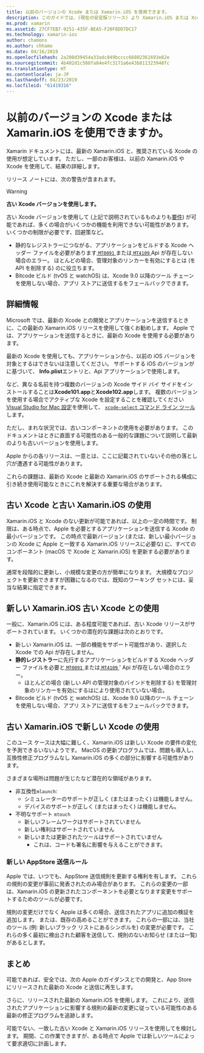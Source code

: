 ```yaml
---
title: 以前のバージョンの Xcode または Xamarin.iOS を使用できます。
description: このガイドでは、(現在の安定版リリース) より Xamarin.iOS または Xcode の以前のバージョンの使用に関する問題について説明します。
ms.prod: xamarin
ms.assetid: 27CF7EB7-9251-435F-BEA5-F20F8DD7DC17
ms.technology: xamarin-ios
author: chamons
ms.author: chhamo
ms.date: 04/16/2019
ms.openlocfilehash: 2a208d39454a33adc849bcccc66802361693e82e
ms.sourcegitcommit: 4b402d1c508fa84e4fc3171a6e43b811323948fc
ms.translationtype: HT
ms.contentlocale: ja-JP
ms.lasthandoff: 04/23/2019
ms.locfileid: "61419316"
---
```

# <a name="can-i-use-an-older-version-of-xcode-or-xamarinios"></a>以前のバージョンの Xcode または Xamarin.iOS を使用できますか。

Xamarin ドキュメントには、最新の Xamarin.iOS と、推奨されている Xcode の使用が想定しています。 ただし、一部のお客様は、以前の Xamarin.iOS や Xcode を使用して、結果の詳細します。

リリース ノートには、次の警告が含まれます。

> [!WARNING]
> **古い Xcode バージョンを使用します。**
>
> 古い Xcode バージョンを使用して (上記で説明されているものよりも[要件](https://docs.microsoft.com/xamarin/ios/release-notes/12/12.8#requirements)) が可能であれば、多くの場合がいくつかの機能を利用できない可能性があります。 いくつかの制限が必要です、回避策など。
>
> - 静的なレジストラーにつながる、アプリケーションをビルドする Xcode ヘッダー ファイルを必要があります[ `MT0091` ](https://docs.microsoft.com/xamarin/ios/troubleshooting/mtouch-errors#MT0091)または[ `MT4109` ](https://docs.microsoft.com/xamarin/ios/troubleshooting/mtouch-errors#MT4109) Api が存在しない場合のエラー。 ほとんどの場合、管理対象のリンカーを有効にするとは (を API を削除する) のに役立ちます。
> - Bitcode ビルド (tvOS と watchOS) は、Xcode 9.0 以降のツール チェーンを使用しない場合、アプリ ストアに送信するをフェールバックできます。

## <a name="further-information"></a>詳細情報

Microsoft では、最新の Xcode との開発とアプリケーションを送信するときに、この最新の Xamarin.iOS リリースを使用して強くお勧めします。 Apple では、アプリケーションを送信するときに、最新の Xcode を使用する必要があります。

最新の Xcode を使用しても、アプリケーションから、以前の iOS バージョンを対象とするはできないは注意してください。 サポートする iOS のバージョンがに基づいて、 **Info.plist**エントリと、Api アプリケーションで使用します。

など、異なる名前を持つ複数のバージョンの Xcode サイド バイ サイドをインストールすることは**Xcode101.app**と**Xcode102.app**します。 複数のバージョンを使用する場合でアクティブな Xcode を設定することを確認してください[Visual Studio for Mac 設定](~/ios/troubleshooting/questions/ios-sdk.md)を使用して、 [ `xcode-select` ](https://developer.apple.com/library/archive/technotes/tn2339/_index.html#//apple_ref/doc/uid/DTS40014588-CH1-HOW_DO_I_SELECT_THE_DEFAULT_VERSION_OF_XCODE_TO_USE_FOR_MY_COMMAND_LINE_TOOLS_) [コマンド ライン ツール](https://developer.apple.com/library/archive/technotes/tn2339/_index.html#//apple_ref/doc/uid/DTS40014588-CH1-HOW_DO_I_SELECT_THE_DEFAULT_VERSION_OF_XCODE_TO_USE_FOR_MY_COMMAND_LINE_TOOLS_)します。

ただし、まれな状況では、古いコンポーネントの使用を必要があります。 このドキュメントはときに直面する可能性のある一般的な課題について説明して最新のよりも古いバージョンを使用します。

Apple からの各リリースは、一意とは、ここに記載されていないその他の落とし穴が遭遇する可能性があります。

これらの課題は、最新の Xcode と最新の Xamarin.iOS のサポートされる構成に引き続き使用可能なときにこれを解決する重要な場合があります。

## <a name="use-of-an-old-xamarinios-with-an-old-xcode"></a>古い Xcode と古い Xamarin.iOS の使用

Xamarin.iOS と Xcode のない更新が可能であれば、以上の一定の時間です。 制限は、ある時点で、Apple を必要とするアプリケーションを送信する Xcode の最小バージョンです。 この時点で最新バージョン (または、新しい最小バージョンの Xcode に Apple と一致する Xamarin.iOS リリースに必要な) に、すべてのコンポーネント (macOS で Xcode と Xamarin.iOS) を更新する必要があります。

通常を段階的に更新し、小規模な変更の方が簡単になります。 大規模なプロジェクトを更新できますが困難になるのでは、既知のワーキング セットには、妥当な結果に指定できます。

## <a name="use-of-new-xamarinios-with-older-xcode"></a>新しい Xamarin.iOS 古い Xcode との使用

一般に、Xamarin.iOS には、ある程度可能であれば、古い Xcode リリースがサポートされています。 いくつかの潜在的な課題は次のとおりです。

- 新しい Xamarin.iOS は、一部の機能をサポート可能性があり、選択した Xcode での Api が存在しません。 
- **静的レジストラー**に先行するアプリケーションをビルドする Xcode ヘッダー ファイルを必要と[ `MT0091` ](~/ios/troubleshooting/mtouch-errors.md#MT0091)または[ `MT4109` ](~/ios/troubleshooting/mtouch-errors.md#MT4109)' Api が存在しない場合のエラー。
  - ほとんどの場合 (新しい API の管理対象のバインドを削除する) を管理対象のリンカーを有効にするはにより使用されていない場合。
- Bitcode ビルド (tvOS と watchOS) は、Xcode 9.0 以降のツール チェーンを使用しない場合、アプリ ストアに送信するをフェールバックできます。

## <a name="use-of-new-xcode-with-older-xamarinios"></a>古い Xamarin.iOS で新しい Xcode の使用

このユース ケースは大幅に難しく、Xamarin.iOS は新しい Xcode の要件の変化を予測できるいないようです。 MacOS の更新プログラムでは、問題も導入し、互換性修正プログラムなし Xamarin.iOS の多くの部分に影響する可能性があります。 

さまざまな場所は問題が生じたなど潜在的な領域があります。

- 非互換性`mlaunch`:
  - シミュレーターのサポートが正しく (またはまったく) は機能しません。
  - デバイスのサポートが正しく (またはまったく) は機能しません。
- 不明なサポート `mtouch` 
  - 新しいフレームワークはサポートされていません
  - 新しい権利はサポートされていません
  - 新しいまたは更新されたツールはサポートされていません
    - これは、コードも署名に影響を与えることができます。

### <a name="new-appstore-submission-rules"></a>新しい AppStore 送信ルール

Apple では、いつでも、AppStore 送信規則を更新する権利を有します。 これらの規則の変更が事前に発表されたのみ場合があります。 これらの変更の一部は、Xamarin.iOS の更新されたコンポーネントを必要となります変更をサポートするためのツールが必要です。

規則の変更だけでなく Apple は多くの場合、送信されたアプリに追加の検証を追加します。 または、既存の高めることができます。 これらの一部には、当社のツール (例: 新しいブラック リストにあるシンボルを) の変更が必要です。 これらの多く最初に検出された顧客を送信して、規則のないお知らせ (または一覧) があるとします。

## <a name="summary"></a>まとめ

可能であれば、安全では、次の Apple のガイダンスとでの開発と、App Store にリリースされた最新の Xcode と送信に再生します。

さらに、リリースされた最新の Xamarin.iOS を使用します。 これにより、送信されたアプリケーションに影響する規則の最新の変更に従っている可能性のある最新の修正プログラムを追跡します。

可能でない、一致した古い Xcode と Xamarin.iOS リリースを使用してを検討します。 期間、この作業できますが、ある時点で Apple では新しいツールによって要求適切に計画します。
